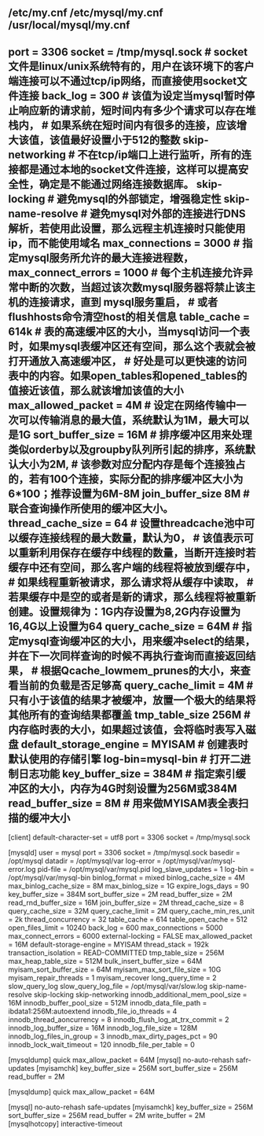 /etc/my.cnf
/etc/mysql/my.cnf
/usr/local/mysql/my.cnf
---
port            = 3306
socket          = /tmp/mysql.sock	# socket文件是linux/unix系统特有的，用户在该环境下的客户端连接可以不通过tcp/ip网络，而直接使用socket文件连接
back_log  	= 300			# 该值为设定当mysql暂时停止响应新的请求前，短时间内有多少个请求可以存在堆栈内，
					# 如果系统在短时间内有很多的连接，应该增大该值，该值最好设置小于512的整数
skip-networking				# 不在tcp/ip端口上进行监听，所有的连接都是通过本地的socket文件连接，这样可以提高安全性，确定是不能通过网络连接数据库。
skip-locking				# 避免mysql的外部锁定，增强稳定性
skip-name-resolve			# 避免mysql对外部的连接进行DNS解析，若使用此设置，那么远程主机连接时只能使用ip，而不能使用域名
max_connections = 3000			# 指定mysql服务所允许的最大连接进程数，
max_connect_errors = 1000		# 每个主机连接允许异常中断的次数，当超过该次数mysql服务器将禁止该主机的连接请求，直到	mysql服务重启，
					# 										 或者	flushhosts命令清空host的相关信息
table_cache = 614k			# 表的高速缓冲区的大小，当mysql访问一个表时，如果mysql表缓冲区还有空间，那么这个表就会被打开通放入高速缓冲区，
					# 好处是可以更快速的访问表中的内容。如果open_tables和opened_tables的值接近该值，那么就该增加该值的大小
max_allowed_packet = 4M			# 设定在网络传输中一次可以传输消息的最大值，系统默认为1M，最大可以是1G
sort_buffer_size = 16M			# 排序缓冲区用来处理类似orderby以及groupby队列所引起的排序，系统默认大小为2M,
					# 该参数对应分配内存是每个连接独占的，若有100个连接，实际分配的排序缓冲区大小为6*100；推荐设置为6M-8M
join_buffer_size 8M			# 联合查询操作所使用的缓冲区大小。
thread_cache_size = 64			# 设置threadcache池中可以缓存连接线程的最大数量，默认为0，
					# 该值表示可以重新利用保存在缓存中线程的数量，当断开连接时若缓存中还有空间，那么客户端的线程将被放到缓存中，
					# 如果线程重新被请求，那么请求将从缓存中读取，
					# 若果缓存中是空的或者是新的请求，那么线程将被重新创建。设置规律为：1G内存设置为8,2G内存设置为16,4G以上设置为64
query_cache_size = 64M			# 指定mysql查询缓冲区的大小，用来缓冲select的结果，并在下一次同样查询的时候不再执行查询而直接返回结果，
					# 根据Qcache_lowmem_prunes的大小，来查看当前的负载是否足够高
query_cache_limit = 4M			# 只有小于该值的结果才被缓冲，放置一个极大的结果将其他所有的查询结果都覆盖
tmp_table_size 256M			# 内存临时表的大小，如果超过该值，会将临时表写入磁盘
default_storage_engine = MYISAM		# 创建表时默认使用的存储引擎
log-bin=mysql-bin			# 打开二进制日志功能
key_buffer_size = 384M			# 指定索引缓冲区的大小，内存为4G时刻设置为256M或384M
read_buffer_size = 8M			# 用来做MYISAM表全表扫描的缓冲大小
---
[client]
default-character-set 		= utf8
port 				= 3306
socket 				= /tmp/mysql.sock

[mysqld]
user 				= mysql
port 				= 3306
socket 				= /tmp/mysql.sock
basedir 			= /opt/mysql
datadir 			= /opt/mysql/var
log-error 			= /opt/mysql/var/mysql-error.log
pid-file 			= /opt/mysql/var/mysql.pid
log_slave_updates 		= 1
log-bin 			= /opt/mysql/var/mysql-bin
binlog_format 			= mixed
binlog_cache_size 		= 4M
max_binlog_cache_size 		= 8M
max_binlog_size 		= 1G
expire_logs_days 		= 90
key_buffer_size 		= 384M
sort_buffer_size 		= 2M
read_buffer_size 		= 2M
read_rnd_buffer_size 		= 16M
join_buffer_size 		= 2M
thread_cache_size 		= 8
query_cache_size 		= 32M
query_cache_limit 		= 2M
query_cache_min_res_unit 	= 2k
thread_concurrency 		= 32
table_cache 			= 614
table_open_cache 		= 512
open_files_limit 		= 10240
back_log 			= 600
max_connections 		= 5000
max_connect_errors 		= 6000
external-locking 		= FALSE
max_allowed_packet 		= 16M
default-storage-engine 		= MYISAM
thread_stack 			= 192k
transaction_isolation 		= READ-COMMITTED
tmp_table_size 			= 256M
max_heap_table_size 		= 512M
bulk_insert_buffer_size 	= 64M
myisam_sort_buffer_size 	= 64M
myisam_max_sort_file_size 	= 10G
myisam_repair_threads 		= 1
myisam_recover
long_query_time 		= 2
slow_query_log
slow_query_log_file 		= /opt/mysql/var/slow.log
skip-name-resolve
skip-locking
skip-networking
innodb_additional_mem_pool_size = 16M
innodb_buffer_pool_size 	= 512M
innodb_data_file_path 		= ibdata1:256M:autoextend
innodb_file_io_threads 		= 4
innodb_thread_aoncurrency 	= 8
innodb_flush_log_at_trx_commit 	= 2
innodb_log_buffer_size 		= 16M
innodb_log_file_size 		= 128M
innodb_log_files_in_group 	= 3
innodb_max_dirty_pages_pct 	= 90
innodb_lock_wait_timeout 	= 120
innodb_file_per_table 		= 0

[mysqldump]
quick
max_allow_packet 		= 64M
[mysql]
no-auto-rehash
safr-updates
[myisamchk]
key_buffer_size 		= 256M
sort_buffer_size 		= 256M
read_buffer 			= 2M

[mysqldump]
quick
max_allow_packet 		= 64M

[mysql]
no-auto-rehash
safe-updates
[myisamchk]
key_buffer_size = 256M
sort_buffer_size = 256M
read_buffer = 2M
write_buffer = 2M
[mysqlhotcopy]
interactive-timeout
